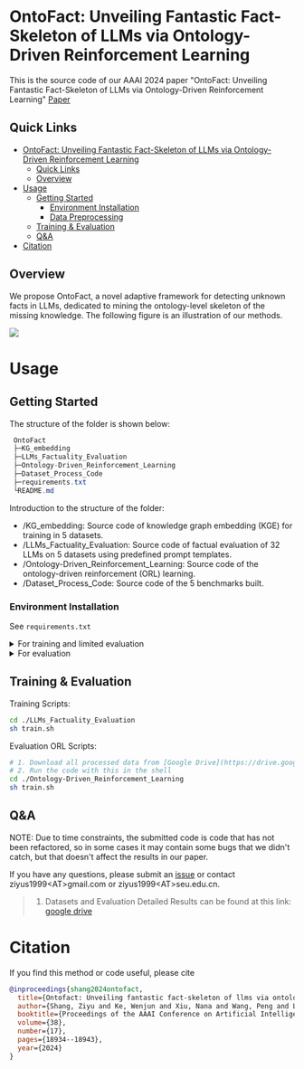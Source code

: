 # OntoFact: Unveiling Fantastic Fact-Skeleton of LLMs via Ontology-Driven Reinforcement Learning
This is the source code of our AAAI 2024 paper "OntoFact: Unveiling Fantastic Fact-Skeleton of LLMs via Ontology-Driven Reinforcement Learning"
[Paper](https://doi.org/10.1609/aaai.v38i17.29859)

## Quick Links
- [OntoFact: Unveiling Fantastic Fact-Skeleton of LLMs via Ontology-Driven Reinforcement Learning](#OntoFact-Unveiling-Fantastic-Fact-Skeleton-of-LLMs-via-Ontology-Driven-Reinforcement-Learning)
  - [Quick Links](#quick-links)
  - [Overview](#overview)
- [Usage](#usage)
  - [Getting Started](#getting-started)
    - [Environment Installation](#environment-installation)
    - [Data Preprocessing](#data-preprocessing)
  - [Training \& Evaluation](#training--evaluation)
  - [Q\&A](#qa)
- [Citation](#citation)

## Overview
We propose OntoFact, a novel adaptive framework for detecting unknown facts in LLMs, dedicated to mining the ontology-level skeleton of the missing knowledge. 
The following figure is an illustration of our methods.

![](_doc/framework.png)

# Usage

## Getting Started

The structure of the folder is shown below:

```csharp
 OntoFact
 ├─KG_embedding
 ├─LLMs_Factuality_Evaluation
 ├─Ontology-Driven_Reinforcement_Learning
 ├─Dataset_Process_Code
 ├─requirements.txt
 └README.md
```

Introduction to the structure of the folder:

- /KG_embedding: Source code of knowledge graph embedding (KGE) for training in 5 datasets.
- /LLMs_Factuality_Evaluation: Source code of factual evaluation of 32 LLMs on 5 datasets using predefined prompt templates.
- /Ontology-Driven_Reinforcement_Learning: Source code of the ontology-driven reinforcement (ORL) learning.
- /Dataset_Process_Code: Source code of the 5 benchmarks built.

### Environment Installation

See `requirements.txt`

<details>
<summary>For training and limited evaluation</summary>

```bash
# python >= 3.9
# Basic pytorch environment, if different LLMs require different versions, please substitute as appropriate. 
pip install torch==1.13.1+cu117 torchvision==0.14.1+cu117 torchaudio==0.13.1 --extra-index-url https://download.pytorch.org/whl/cu117
# When python >= 3.10, please refer to [Link](https://github.com/facebookresearch/faiss/wiki/Installing-Faiss#compiling-the-python-interface-within-an-anaconda-install) install faiss-gpu. 
conda install -c pytorch faiss-gpu==1.7.3
pip install transformers tqdm
```

</details>

<details>
<summary>For evaluation</summary>

```bash
# -- Prepare/Train KG Embeddings --
# 1. Download all benchmarks (DBpedia, YAGO, CN-DBpedia, BIOS 2.2 (ENG), BIOS 2.2 (CHS)) from [Google Drive](https://drive.google.com/drive/folders/1vqPhgdISICLs-yPi6OTBg3Ik9D0YyGuk?usp=drive_link) to ./KG_embedding/data
# 2. Run the code with this in the shell:
cd ./KG_embedding
sh ./train.sh
# 3. Wait for the training to finish or simply download the trained embedded file from [Google Drive](https://drive.google.com/drive/folders/1vqPhgdISICLs-yPi6OTBg3Ik9D0YyGuk?usp=drive_link) to ./KG_embedding/model. 
# 4. Run the code with this in the shell: (Then you will obtain the embeddings of isntance and ontology graph in the current directory)
cd ./KG_embedding
python ./KG_embedding/generate_embedding_npy.py
```

</details>

## Training & Evaluation

Training Scripts:
```bash
cd ./LLMs_Factuality_Evaluation
sh train.sh
```

Evaluation ORL Scripts:
```bash
# 1. Download all processed data from [Google Drive](https://drive.google.com/drive/folders/1vqPhgdISICLs-yPi6OTBg3Ik9D0YyGuk?usp=drive_link) to ./Ontology-Driven_Reinforcement_Learning/data
# 2. Run the code with this in the shell
cd ./Ontology-Driven_Reinforcement_Learning
sh train.sh
```
## Q&A
NOTE: Due to time constraints, the submitted code is code that has not been refactored, so in some cases it may contain some bugs that we didn't catch, but that doesn't affect the results in our paper.

If you have any questions, please submit an [issue](https://github.com/seukgcode/OntoFact/issues/new) or contact ziyus1999\<AT\>gmail.com or ziyus1999\<AT\>seu.edu.cn.

> 1. Datasets and Evaluation Detailed Results can be found at this link: [google drive](https://drive.google.com/drive/folders/1vqPhgdISICLs-yPi6OTBg3Ik9D0YyGuk?usp=drive_link)


# Citation

If you find this method or code useful, please cite

```bibtex
@inproceedings{shang2024ontofact,
  title={Ontofact: Unveiling fantastic fact-skeleton of llms via ontology-driven reinforcement learning},
  author={Shang, Ziyu and Ke, Wenjun and Xiu, Nana and Wang, Peng and Liu, Jiajun and Li, Yanhui and Luo, Zhizhao and Ji, Ke},
  booktitle={Proceedings of the AAAI Conference on Artificial Intelligence},
  volume={38},
  number={17},
  pages={18934--18943},
  year={2024}
}
```